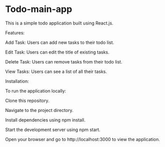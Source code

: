 # Todo-main-app
This is a simple todo application built using React.js.

Features: 

Add Task: Users can add new tasks to their todo list.

Edit Task: Users can edit the title of existing tasks.

Delete Task: Users can remove tasks from their todo list.

View Tasks: Users can see a list of all their tasks.




Installation:

To run the application locally:

Clone this repository.

Navigate to the project directory.

Install dependencies using npm install.

Start the development server using npm start.

Open your browser and go to http://localhost:3000 to view the application.

